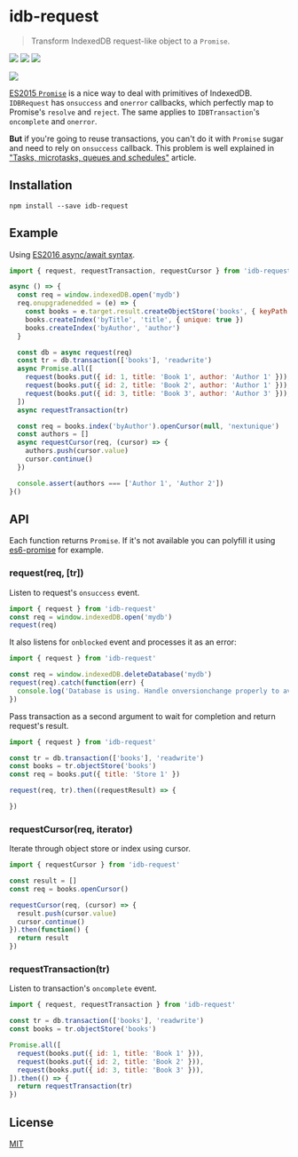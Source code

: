 # idb-request

> Transform IndexedDB request-like object to a `Promise`.

[![](https://img.shields.io/npm/v/idb-request.svg)](https://npmjs.org/package/idb-request)
[![](https://img.shields.io/travis/treojs/idb-request.svg)](https://travis-ci.org/treojs/idb-request)
[![](http://img.shields.io/npm/dm/idb-request.svg)](https://npmjs.org/package/idb-request)

[![](https://saucelabs.com/browser-matrix/idb-request.svg)](https://saucelabs.com/u/idb-request)

[ES2015 `Promise`](https://developer.mozilla.org/en/docs/Web/JavaScript/Reference/Global_Objects/Promise) is a nice way to deal with primitives of IndexedDB. `IDBRequest` has `onsuccess` and `onerror` callbacks, which perfectly map to Promise's `resolve` and `reject`. The same applies to `IDBTransaction`'s `oncomplete` and `onerror`.

**But** if you're going to reuse transactions, you can't do it with `Promise` sugar and need to rely on `onsuccess` callback. This problem is well explained in ["Tasks, microtasks, queues and schedules"](https://jakearchibald.com/2015/tasks-microtasks-queues-and-schedules/) article.

## Installation

    npm install --save idb-request

## Example

Using [ES2016 async/await syntax](http://tc39.github.io/ecmascript-asyncawait/).

```js
import { request, requestTransaction, requestCursor } from 'idb-request'

async () => {  
  const req = window.indexedDB.open('mydb')
  req.onupgradenedded = (e) => {
    const books = e.target.result.createObjectStore('books', { keyPath: 'id' })
    books.createIndex('byTitle', 'title', { unique: true })
    books.createIndex('byAuthor', 'author')
  }

  const db = async request(req)
  const tr = db.transaction(['books'], 'readwrite')
  async Promise.all([
    request(books.put({ id: 1, title: 'Book 1', author: 'Author 1' })),
    request(books.put({ id: 2, title: 'Book 2', author: 'Author 1' })),
    request(books.put({ id: 3, title: 'Book 3', author: 'Author 3' })),
  ])
  async requestTransaction(tr)

  const req = books.index('byAuthor').openCursor(null, 'nextunique')
  const authors = []
  async requestCursor(req, (cursor) => {
    authors.push(cursor.value)
    cursor.continue()
  })

  console.assert(authors === ['Author 1', 'Author 2'])
}()
```

## API

Each function returns `Promise`.
If it's not available you can polyfill it using [es6-promise](https://github.com/jakearchibald/es6-promise) for example.

### request(req, [tr])

Listen to request's `onsuccess` event.

```js
import { request } from 'idb-request'
const req = window.indexedDB.open('mydb')
request(req)
```

It also listens for `onblocked` event and processes it as an error:

```js
import { request } from 'idb-request'

const req = window.indexedDB.deleteDatabase('mydb')
request(req).catch(function(err) {
  console.log('Database is using. Handle onversionchange properly to avoid blocks.')
})
```

Pass transaction as a second argument to wait for completion and return request's result.

```js
import { request } from 'idb-request'

const tr = db.transaction(['books'], 'readwrite')
const books = tr.objectStore('books')
const req = books.put({ title: 'Store 1' })

request(req, tr).then((requestResult) => {

})
```

### requestCursor(req, iterator)

Iterate through object store or index using cursor.

```js
import { requestCursor } from 'idb-request'

const result = []
const req = books.openCursor()

requestCursor(req, (cursor) => {
  result.push(cursor.value)
  cursor.continue()
}).then(function() {
  return result
})
```

### requestTransaction(tr)

Listen to transaction's `oncomplete` event.

```js
import { request, requestTransaction } from 'idb-request'

const tr = db.transaction(['books'], 'readwrite')
const books = tr.objectStore('books')

Promise.all([
  request(books.put({ id: 1, title: 'Book 1' })),
  request(books.put({ id: 2, title: 'Book 2' })),
  request(books.put({ id: 3, title: 'Book 3' })),
]).then(() => {
  return requestTransaction(tr)
})
```

## License

[MIT](./LICENSE)
